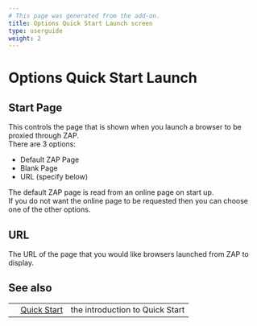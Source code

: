 ```yaml
---
# This page was generated from the add-on.
title: Options Quick Start Launch screen
type: userguide
weight: 2
---
```


# Options Quick Start Launch

## Start Page

This controls the page that is shown when you launch a browser to be proxied through ZAP.  
There are 3 options:

* Default ZAP Page
* Blank Page
* URL (specify below)

The default ZAP page is read from an online page on start up.  
If you do not want the online page to be requested then you can choose one of the other options.

## URL

The URL of the page that you would like browsers launched from ZAP to display.

## See also

|   |                                                  |                                 |
|---|--------------------------------------------------|---------------------------------|
|   | [Quick Start](/docs/desktop/addons/quick-start/) | the introduction to Quick Start |
